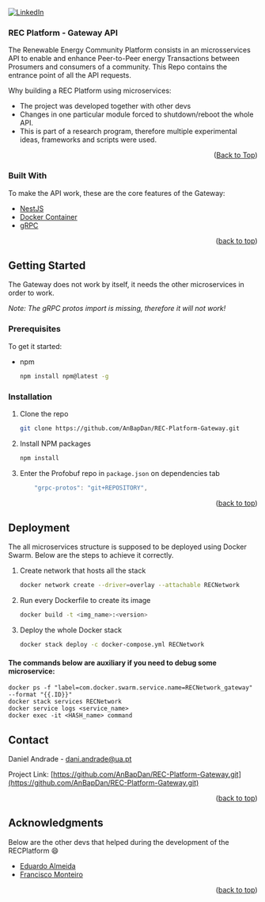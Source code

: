 <a name="readme-top"></a>

[![LinkedIn][linkedin-shield]][linkedin-url]

### REC Platform - Gateway API

The Renewable Energy Community Platform consists in an microsservices API to enable and enhance Peer-to-Peer energy Transactions between Prosumers and consumers of a community.
This Repo contains the entrance point of all the API requests.

Why building a REC Platform using microservices:
* The project was developed together with other devs
* Changes in one particular module forced to shutdown/reboot the whole API.
* This is part of a research program, therefore multiple experimental ideas, frameworks and scripts were used. 


<p align="right">(<a href="#readme-top">Back to Top</a>)</p>



### Built With

To make the API work, these are the core features of the Gateway:

* [NestJS](https://nestjs.com/)
* [Docker Container](https://www.docker.com/)
* [gRPC](https://grpc.io/)

<p align="right">(<a href="#readme-top">back to top</a>)</p>


## Getting Started

The Gateway does not work by itself, it needs the other microservices in order to work.

*Note: The gRPC protos import is missing, therefore it will not work!*

### Prerequisites

To get it started:

* npm
  ```sh
  npm install npm@latest -g
  ```

### Installation

1. Clone the repo
   ```sh
   git clone https://github.com/AnBapDan/REC-Platform-Gateway.git
   ```
2. Install NPM packages
   ```sh
   npm install
   ```
3. Enter the Profobuf repo in `package.json` on dependencies tab
   ```js
       "grpc-protos": "git+REPOSITORY",
   ```

<p align="right">(<a href="#readme-top">back to top</a>)</p>

## Deployment
The all microservices structure is supposed to be deployed using Docker Swarm. Below are the steps to achieve it correctly.

1. Create network that hosts all the stack
    ```sh
    docker network create --driver=overlay --attachable RECNetwork
    ```


2. Run every Dockerfile to create its image
    ```sh
    docker build -t <img_name>:<version>
    ```

3. Deploy the whole Docker stack
    ```sh
    docker stack deploy -c docker-compose.yml RECNetwork
    ```

#### The commands below are auxiliary if you need to debug some microservice:
    docker ps -f "label=com.docker.swarm.service.name=RECNetwork_gateway" --format "{{.ID}}"
    docker stack services RECNetwork
    docker service logs <service_name>
    docker exec -it <HASH_name> command

## Contact

Daniel Andrade - dani.andrade@ua.pt

Project Link: [https://github.com/AnBapDan/REC-Platform-Gateway.git](https://github.com/AnBapDan/REC-Platform-Gateway.git)

<p align="right">(<a href="#readme-top">back to top</a>)</p>


## Acknowledgments

Below are the other devs that helped during the development of the RECPlatform :smile:

* [Eduardo Almeida](https://github.com/eapsa)
* [Francisco Monteiro](https://github.com/franciscomonteiro85)

<p align="right">(<a href="#readme-top">back to top</a>)</p>


[linkedin-shield]: https://img.shields.io/badge/-LinkedIn-black.svg?style=for-the-badge&logo=linkedin&colorB=555
[linkedin-url]: https://www.linkedin.com/in/anbapdan/
